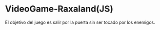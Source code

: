 # VideoGame-Raxaland(JS)
El objetivo del juego es salir por la puerta sin ser tocado por los enemigos.
